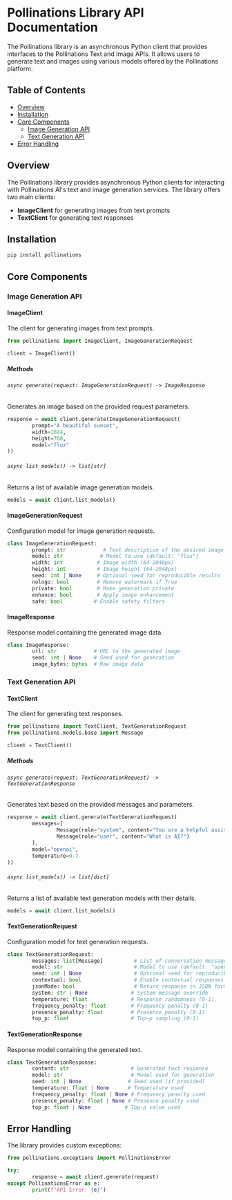 # Pollinations Library API Documentation

The Pollinations library is an asynchronous Python client that provides interfaces to the Pollinations Text and Image APIs. It allows users to generate text and images using various models offered by the Pollinations platform.

## Table of Contents

- [Overview](#overview)
- [Installation](#installation)
- [Core Components](#core-components)
  - [Image Generation API](#image-generation-api)
  - [Text Generation API](#text-generation-api)
- [Error Handling](#error-handling)

## Overview

The Pollinations library provides asynchronous Python clients for interacting with Pollinations AI's text and image generation services. The library offers two main clients:

- **ImageClient** for generating images from text prompts
- **TextClient** for generating text responses

## Installation

```bash
pip install pollinations
```

## Core Components

### Image Generation API

#### ImageClient

The client for generating images from text prompts.

```python
from pollinations import ImageClient, ImageGenerationRequest

client = ImageClient()
```

##### Methods

###### `async generate(request: ImageGenerationRequest) -> ImageResponse`

Generates an image based on the provided request parameters.

```python
response = await client.generate(ImageGenerationRequest(
        prompt="A beautiful sunset",
        width=1024,
        height=768,
        model="flux"
))
```

###### `async list_models() -> list[str]`

Returns a list of available image generation models.

```python
models = await client.list_models()
```

#### ImageGenerationRequest

Configuration model for image generation requests.

```python
class ImageGenerationRequest:
        prompt: str            # Text description of the desired image
        model: str            # Model to use (default: "flux")
        width: int           # Image width (64-2048px)
        height: int          # Image height (64-2048px)
        seed: int | None     # Optional seed for reproducible results
        nologo: bool         # Remove watermark if True
        private: bool        # Make generation private
        enhance: bool        # Apply image enhancement
        safe: bool          # Enable safety filters
```

#### ImageResponse

Response model containing the generated image data.

```python
class ImageResponse:
        url: str            # URL to the generated image
        seed: int | None    # Seed used for generation
        image_bytes: bytes  # Raw image data
```
### Text Generation API

#### TextClient

The client for generating text responses.

```python
from pollinations import TextClient, TextGenerationRequest
from pollinations.models.base import Message

client = TextClient()
```

##### Methods

###### `async generate(request: TextGenerationRequest) -> TextGenerationResponse`

Generates text based on the provided messages and parameters.

```python
response = await client.generate(TextGenerationRequest(
        messages=[
                Message(role="system", content="You are a helpful assistant"),
                Message(role="user", content="What is AI?")
        ],
        model="openai",
        temperature=0.7
))
```

###### `async list_models() -> list[dict]`

Returns a list of available text generation models with their details.

```python
models = await client.list_models()
```

#### TextGenerationRequest

Configuration model for text generation requests.

```python
class TextGenerationRequest:
        messages: list[Message]          # List of conversation messages
        model: str                       # Model to use (default: "openai") 
        seed: int | None                 # Optional seed for reproducible results
        contextual: bool                 # Enable contextual responses
        jsonMode: bool                   # Return response in JSON format
        system: str | None              # System message override
        temperature: float              # Response randomness (0-1)
        frequency_penalty: float        # Frequency penalty (0-1) 
        presence_penalty: float         # Presence penalty (0-1)
        top_p: float                    # Top-p sampling (0-1)
```

#### TextGenerationResponse 

Response model containing the generated text.

```python
class TextGenerationResponse:
        content: str                    # Generated text response
        model: str                      # Model used for generation
        seed: int | None               # Seed used (if provided)
        temperature: float | None      # Temperature used
        frequency_penalty: float | None # Frequency penalty used
        presence_penalty: float | None # Presence penalty used  
        top_p: float | None           # Top-p value used
```

## Error Handling

The library provides custom exceptions:

```python
from pollinations.exceptions import PollinationsError

try:
        response = await client.generate(request)
except PollinationsError as e:
        print(f"API Error: {e}")
```
